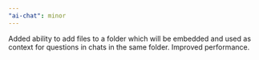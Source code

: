 ```yaml
---
"ai-chat": minor
---
```


Added ability to add files to a folder which will be embedded and used as context for questions in chats in the same folder. Improved performance.
